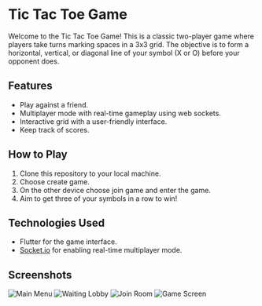 # Tic Tac Toe Game

Welcome to the Tic Tac Toe Game! This is a classic two-player game where players take turns marking spaces in a 3x3 grid. The objective is to form a horizontal, vertical, or diagonal line of your symbol (X or O) before your opponent does.


## Features

- Play against a friend.
- Multiplayer mode with real-time gameplay using web sockets.
- Interactive grid with a user-friendly interface.
- Keep track of scores.

## How to Play

1. Clone this repository to your local machine.
2. Choose create game.
3. On the other device choose join game and enter the game.
4. Aim to get three of your symbols in a row to win!

## Technologies Used

- Flutter for the game interface.
- [Socket.io](https://socket.io/) for enabling real-time multiplayer mode.

## Screenshots

![Main Menu](https://github.com/Adnanali777/TicTacToe/blob/main/mockups/Samsung%20Galaxy%20S20%205G.png?raw=true)
![Waiting Lobby](https://github.com/Adnanali777/TicTacToe/blob/main/mockups/Samsung%20waiting%20lobby.png)
![Join Room](https://github.com/Adnanali777/TicTacToe/blob/main/mockups/Samsung%20join%20room.png)
![Game Screen](https://github.com/Adnanali777/TicTacToe/blob/main/mockups/SamsungGameScreen.png)


